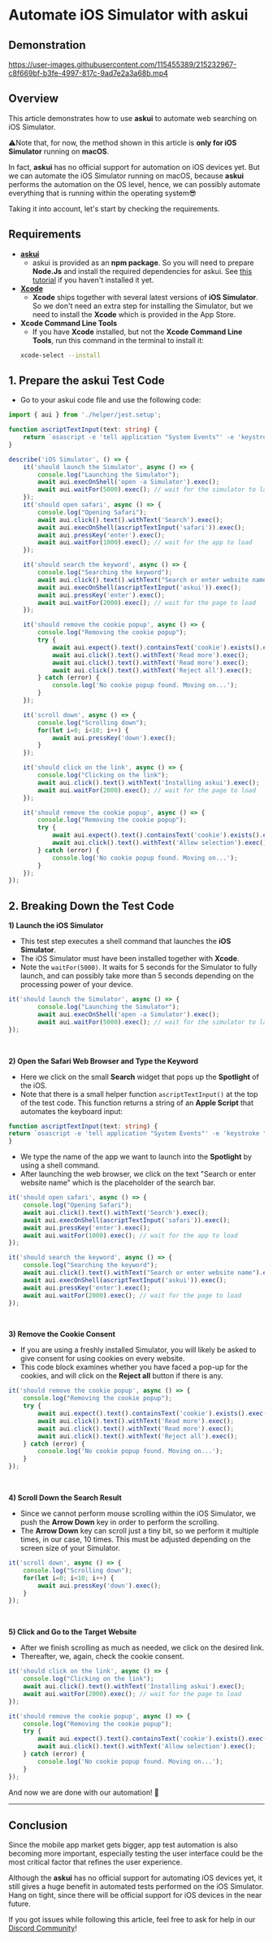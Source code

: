 # Automate iOS Simulator with askui



## Demonstration

https://user-images.githubusercontent.com/115455389/215232967-c8f669bf-b3fe-4997-817c-9ad7e2a3a68b.mp4


## Overview

This article demonstrates how to use **askui** to automate web searching on iOS Simulator.

⚠️Note that, for now, the method shown in this article is **only for iOS Simulator** running on **macOS**.

In fact, **askui** has no official support for automation on iOS devices yet. But we can automate the iOS Simulator running on macOS, because **askui** performs the automation on the OS level, hence, we can possibly automate everything that is running within the operating system😎


Taking it into account, let's start by checking the requirements.


## Requirements

- **[askui](https://docs.askui.com/docs/general/Getting%20Started/getting-started)**
    - askui is provided as an **npm package**. So you will need to prepare **Node.Js** and install the required dependencies for askui. See [this tutorial](https://docs.askui.com/docs/general/Getting%20Started/getting-started) if you haven't installed it yet.
- **[Xcode](https://developer.apple.com/xcode/)**
    - **Xcode** ships together with several latest versions of **iOS Simulator**. So we don't need an extra step for installing the Simulator, but we need to install the **Xcode** which is provided in the App Store.
- **Xcode Command Line Tools**
    - If you have **Xcode** installed, but not the **Xcode Command Line Tools**, run this command in the terminal to install it:
    ```bash
    xcode-select --install
    ```


## 1. Prepare the askui Test Code

- Go to your askui code file and use the following code:

```ts
import { aui } from './helper/jest.setup';

function ascriptTextInput(text: string) {
    return `osascript -e 'tell application "System Events"' -e 'keystroke "${text}"' -e 'end tell'`;
}

describe('iOS Simulator', () => {
    it('should launch the Simulator', async () => {
        console.log("Launching the Simulator");
        await aui.execOnShell('open -a Simulator').exec();
        await aui.waitFor(5000).exec(); // wait for the simulator to launch
    });
    it('should open safari', async () => {
        console.log("Opening Safari");
        await aui.click().text().withText('Search').exec();
        await aui.execOnShell(ascriptTextInput('safari')).exec();
        await aui.pressKey('enter').exec();
        await aui.waitFor(1000).exec(); // wait for the app to load
    });

    it('should search the keyword', async () => {
        console.log("Searching the keyword");
        await aui.click().text().withText("Search or enter website name").exec();
        await aui.execOnShell(ascriptTextInput('askui')).exec();
        await aui.pressKey('enter').exec();
        await aui.waitFor(2000).exec(); // wait for the page to load
    });

    it('should remove the cookie popup', async () => {
        console.log("Removing the cookie popup");
        try {
            await aui.expect().text().containsText('cookie').exists().exec();
            await aui.click().text().withText('Read more').exec();
            await aui.click().text().withText('Read more').exec();
            await aui.click().text().withText('Reject all').exec();
        } catch (error) {
            console.log('No cookie popup found. Moving on...');
        }
    });

    it('scroll down', async () => {
        console.log("Scrolling down");
        for(let i=0; i<10; i++) {
            await aui.pressKey('down').exec();
        }
    });

    it('should click on the link', async () => {
        console.log("Clicking on the link");
        await aui.click().text().withText('Installing askui').exec();
        await aui.waitFor(2000).exec(); // wait for the page to load
    });

    it('should remove the cookie popup', async () => {
        console.log("Removing the cookie popup");
        try {
            await aui.expect().text().containsText('cookie').exists().exec();
            await aui.click().text().withText('Allow selection').exec();
        } catch (error) {
            console.log('No cookie popup found. Moving on...');
        }
    });
});

```

## 2. Breaking Down the Test Code

**1) Launch the iOS Simulator**
- This test step executes a shell command that launches the **iOS Simulator**.
- The iOS Simulator must have been installed together with **Xcode**.
- Note the `waitFor(5000)`. It waits for 5 seconds for the Simulator to fully launch, and can possibly take more than 5 seconds depending on the processing power of your device.
```ts
it('should launch the Simulator', async () => {
        console.log("Launching the Simulator");
        await aui.execOnShell('open -a Simulator').exec();
        await aui.waitFor(5000).exec(); // wait for the simulator to launch
});
```

<br>

**2) Open the Safari Web Browser and Type the Keyword**
- Here we click on the small **Search** widget that pops up the **Spotlight** of the iOS. 
- Note that there is a small helper function `ascriptTextInput()` at the top of the test code. This function returns a string of an **Apple Script** that automates the keyboard input:

```ts
function ascriptTextInput(text: string) {
return `osascript -e 'tell application "System Events"' -e 'keystroke "${text}"' -e 'end tell'`;
}
```
- We type the name of the app we want to launch into the **Spotlight** by using a shell command.
- After launching the web browser, we click on the text "Search or enter website name" which is the placeholder of the search bar.

```ts
it('should open safari', async () => {
    console.log("Opening Safari");
    await aui.click().text().withText('Search').exec();
    await aui.execOnShell(ascriptTextInput('safari')).exec();
    await aui.pressKey('enter').exec();
    await aui.waitFor(1000).exec(); // wait for the app to load
});

it('should search the keyword', async () => {
    console.log("Searching the keyword");
    await aui.click().text().withText("Search or enter website name").exec();
    await aui.execOnShell(ascriptTextInput('askui')).exec();
    await aui.pressKey('enter').exec();
    await aui.waitFor(2000).exec(); // wait for the page to load
});
```

<br>

**3) Remove the Cookie Consent**
- If you are using a freshly installed Simulator, you will likely be asked to give consent for using cookies on every website.
- This code block examines whether you have faced a pop-up for the cookies, and will click on the **Reject all** button if there is any.

```ts
it('should remove the cookie popup', async () => {
    console.log("Removing the cookie popup");
    try {
        await aui.expect().text().containsText('cookie').exists().exec();
        await aui.click().text().withText('Read more').exec();
        await aui.click().text().withText('Read more').exec();
        await aui.click().text().withText('Reject all').exec();
    } catch (error) {
        console.log('No cookie popup found. Moving on...');
    }
});
```

<br>

**4) Scroll Down the Search Result**
- Since we cannot perform mouse scrolling within the iOS Simulator, we push the **Arrow Down** key in order to perform the scrolling.
- The **Arrow Down** key can scroll just a tiny bit, so we perform it multiple times, in our case, 10 times. This must be adjusted depending on the screen size of your Simulator.

```ts
it('scroll down', async () => {
    console.log("Scrolling down");
    for(let i=0; i<10; i++) {
        await aui.pressKey('down').exec();
    }
});
```

<br>

**5) Click and Go to the Target Website**
- After we finish scrolling as much as needed, we click on the desired link.
- Thereafter, we, again, check the cookie consent.

```ts
it('should click on the link', async () => {
    console.log("Clicking on the link");
    await aui.click().text().withText('Installing askui').exec();
    await aui.waitFor(2000).exec(); // wait for the page to load
});

it('should remove the cookie popup', async () => {
    console.log("Removing the cookie popup");
    try {
        await aui.expect().text().containsText('cookie').exists().exec();
        await aui.click().text().withText('Allow selection').exec();
    } catch (error) {
        console.log('No cookie popup found. Moving on...');
    }
});
```

And now we are done with our automation! 🎉

------

## Conclusion

Since the mobile app market gets bigger, app test automation is also becoming more important, especially testing the user interface could be the most critical factor that refines the user experience.

Although the **askui** has no official support for automating iOS devices yet, it still gives a huge benefit in automated tests performed on the iOS Simulator. Hang on tight, since there will be official support for iOS devices in the near future.

If you got issues while following this article, feel free to ask for help in our [Discord Community](https://discord.gg/KFYJ5xuyBA)!